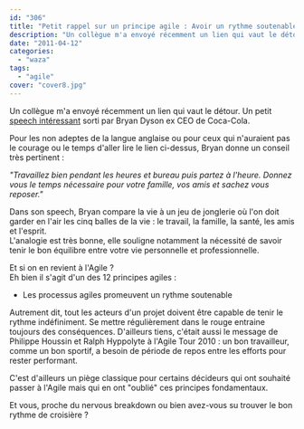 ```yaml
---
id: "306"
title: "Petit rappel sur un principe agile : Avoir un rythme soutenable"
description: "Un collègue m'a envoyé récemment un lien qui vaut le détour. Un petit [speech intéressant](http://blog.reapfield.com/gerardkho/2010/06/28/life-jugglin..."
date: "2011-04-12"
categories: 
  - "waza"
tags: 
  - "agile"
cover: "cover8.jpg"
---
```


Un collègue m'a envoyé récemment un lien qui vaut le détour. Un petit [speech intéressant](http://blog.reapfield.com/gerardkho/2010/06/28/life-juggling-5-balls/) sorti par Bryan Dyson ex CEO de Coca-Cola.  

Pour les non adeptes de la langue anglaise ou pour ceux qui n'auraient pas le courage ou le temps d'aller lire le lien ci-dessus, Bryan donne un conseil très pertinent :

_"Travaillez bien pendant les heures et bureau puis partez à l'heure. Donnez vous le temps nécessaire pour votre famille, vos amis et sachez vous reposer."_

Dans son speech, Bryan compare la vie à un jeu de jonglerie où l'on doit garder en l'air les cinq balles de la vie : le travail, la famille, la santé, les amis et l'esprit.  
L'analogie est très bonne, elle souligne notamment la nécessité de savoir tenir le bon équilibre entre votre vie personnelle et professionnelle.

Et si on en revient à l'Agile ?  
Eh bien il s'agit d'un des 12 principes agiles :

- Les processus agiles promeuvent un rythme soutenable

Autrement dit, tout les acteurs d'un projet doivent être capable de tenir le rythme indéfiniment. Se mettre régulièrement dans le rouge entraine toujours des conséquences. D'ailleurs tiens, c'était aussi le message de Philippe Houssin et Ralph Hyppolyte à l'Agile Tour 2010 : un bon travailleur, comme un bon sportif, a besoin de période de repos entre les efforts pour rester performant.

C'est d'ailleurs un piège classique pour certains décideurs qui ont souhaité passer à l'Agile mais qui en ont "oublié" ces principes fondamentaux.

Et vous, proche du nervous breakdown ou bien avez-vous su trouver le bon rythme de croisière ?
